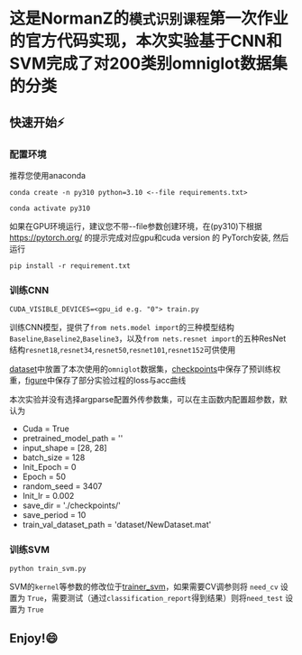 # 这是NormanZ的`模式识别课程`第一次作业的官方代码实现，本次实验基于CNN和SVM完成了对200类别omniglot数据集的分类

## 快速开始⚡

### 配置环境

推荐您使用anaconda

```shell script
conda create -n py310 python=3.10 <--file requirements.txt>

conda activate py310
```

如果在GPU环境运行，建议您不带--file参数创建环境，在(py310)下根据 https://pytorch.org/ 的提示完成对应gpu和cuda version 的 PyTorch安装, 然后运行

```shell script
pip install -r requirement.txt
```
### 训练CNN

```shell script
CUDA_VISIBLE_DEVICES=<gpu_id e.g. "0"> train.py
```

训练CNN模型，提供了`from nets.model import`的三种模型结构`Baseline`,`Baseline2`,`Baseline3`，以及`from nets.resnet import`的五种ResNet结构`resnet18`,`resnet34`,`resnet50`,`resnet101`,`resnet152`可供使用

[dataset](./dataset/)中放置了本次使用的`omniglot`数据集，[checkpoints](./checkpoints/)中保存了预训练权重，[figure](./figure/)中保存了部分实验过程的loss与acc曲线

本次实验并没有选择argparse配置外传参数集，可以在主函数内配置超参数，默认为

- Cuda = True
- pretrained_model_path  = ''
- input_shape = [28, 28]
- batch_size = 128
- Init_Epoch = 0
- Epoch = 50
- random_seed = 3407
- Init_lr = 0.002
- save_dir = './checkpoints/'
- save_period = 10
- train_val_dataset_path = 'dataset/NewDataset.mat'

### 训练SVM

```shell script
python train_svm.py
```

SVM的`kernel`等参数的修改位于[trainer_svm](./utils/trainer_svm.py)，如果需要CV调参则将 `need_cv` 设置为 `True`，需要测试（通过`classification_report`得到结果）则将`need_test` 设置为 `True`

## Enjoy!😄